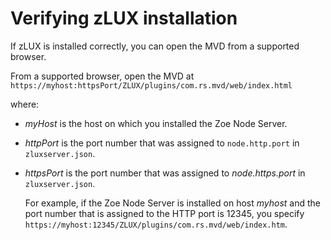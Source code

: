 # Verifying zLUX installation

If zLUX is installed correctly, you can open the MVD from a supported browser.

From a supported browser, open the MVD at `https://myhost:httpsPort/ZLUX/plugins/com.rs.mvd/web/index.html`

where:

* _myHost_ is the host on which you installed the Zoe Node Server.
* _httpPort_ is the port number that was assigned to `node.http.port` in `zluxserver.json`.
* _httpsPort_ is the port number that was assigned to _node.https.port_ in `zluxserver.json`.

  For example, if the Zoe Node Server is installed on host _myhost_ and the port number that is assigned to the HTTP port is 12345, you specify `https://myhost:12345/ZLUX/plugins/com.rs.mvd/web/index.htm`.

